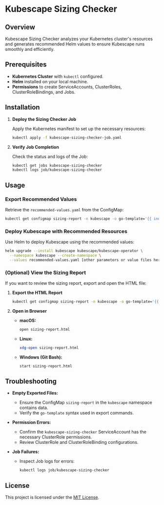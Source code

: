 # Kubescape Sizing Checker

## Overview

Kubescape Sizing Checker analyzes your Kubernetes cluster's resources and generates recommended Helm values to ensure Kubescape runs smoothly and efficiently.

## Prerequisites

- **Kubernetes Cluster** with `kubectl` configured.
- **Helm** installed on your local machine.
- **Permissions** to create ServiceAccounts, ClusterRoles, ClusterRoleBindings, and Jobs.

## Installation

1. **Deploy the Sizing Checker Job**

   Apply the Kubernetes manifest to set up the necessary resources:

   ```sh
   kubectl apply -f kubescape-sizing-checker-job.yaml
   ```

2. **Verify Job Completion**

   Check the status and logs of the Job:

   ```sh
   kubectl get jobs kubescape-sizing-checker
   kubectl logs job/kubescape-sizing-checker
   ```

## Usage

### Export Recommended Values

Retrieve the `recommended-values.yaml` from the ConfigMap:

```sh
kubectl get configmap sizing-report -n kubescape -o go-template='{{ index .data "recommended-values.yaml" }}' > recommended-values.yaml
```

### Deploy Kubescape with Recommended Resources

Use Helm to deploy Kubescape using the recommended values:

```sh
helm upgrade --install kubescape kubescape/kubescape-operator \
  --namespace kubescape --create-namespace \
  --values recommended-values.yaml [other parameters or value files here]
```

### (Optional) View the Sizing Report

If you want to review the sizing report, export and open the HTML file:

1. **Export the HTML Report**

   ```sh
   kubectl get configmap sizing-report -n kubescape -o go-template='{{ index .data "sizing-report.html" }}' > sizing-report.html
   ```

2. **Open in Browser**

   - **macOS:**
     ```sh
     open sizing-report.html
     ```
   - **Linux:**
     ```sh
     xdg-open sizing-report.html
     ```
   - **Windows (Git Bash):**
     ```sh
     start sizing-report.html
     ```

## Troubleshooting

- **Empty Exported Files:**
  - Ensure the ConfigMap `sizing-report` in the `kubescape` namespace contains data.
  - Verify the `go-template` syntax used in export commands.

- **Permission Errors:**
  - Confirm the `kubescape-sizing-checker` ServiceAccount has the necessary ClusterRole permissions.
  - Review ClusterRole and ClusterRoleBinding configurations.

- **Job Failures:**
  - Inspect Job logs for errors:
    ```sh
    kubectl logs job/kubescape-sizing-checker
    ```

## License

This project is licensed under the [MIT License](LICENSE).
